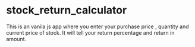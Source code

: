 # stock_return_calculator
This is an vanila js app where you enter your purchase price , quantity and current price of stock. It will tell your return percentage and return in amount.
